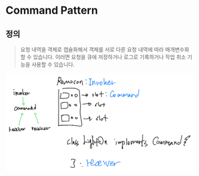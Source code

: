 # Command Pattern 

## 정의
> 요청 내역을 객체로 캡슐화해서 객체를 서로 다른 요청 내역에 따라 매개변수화할 수 있습니다. 이러면 요청을 큐에 저장하거나 로그로 기록하거나 작업 취소 기능을 사용할 수 있습니다. 


<img src='./command_pattern.svg'>